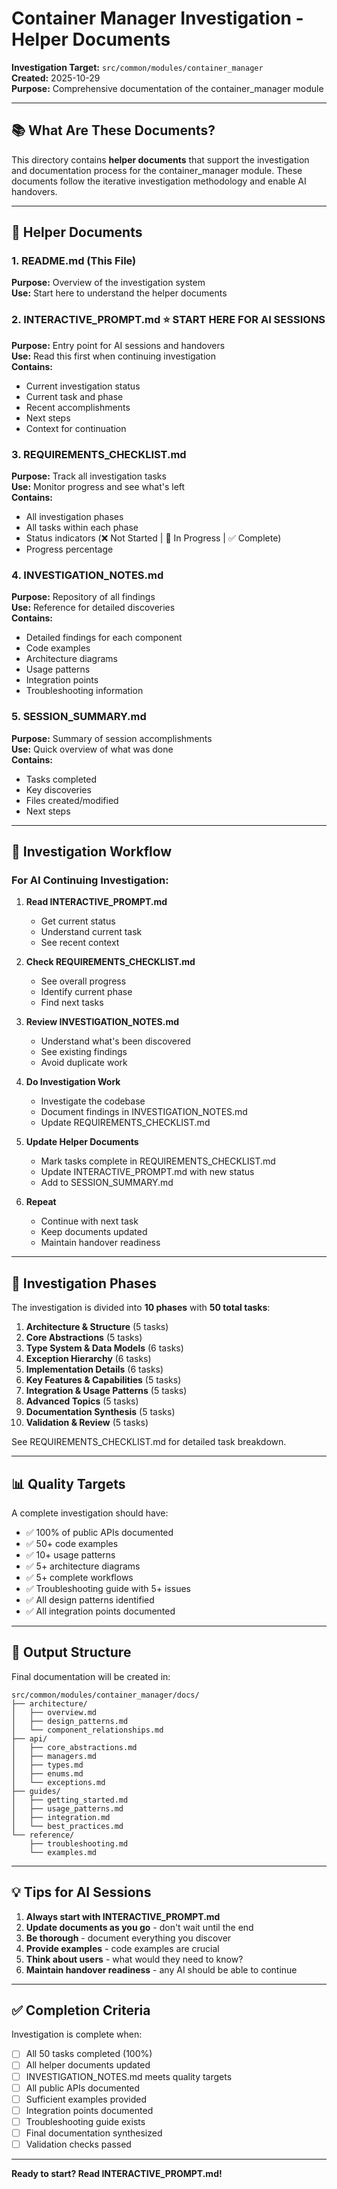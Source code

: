 # Container Manager Investigation - Helper Documents

**Investigation Target:** `src/common/modules/container_manager`  
**Created:** 2025-10-29  
**Purpose:** Comprehensive documentation of the container_manager module

---

## 📚 What Are These Documents?

This directory contains **helper documents** that support the investigation and documentation process for the container_manager module. These documents follow the iterative investigation methodology and enable AI handovers.

---

## 📖 Helper Documents

### 1. **README.md** (This File)
**Purpose:** Overview of the investigation system  
**Use:** Start here to understand the helper documents

### 2. **INTERACTIVE_PROMPT.md** ⭐ START HERE FOR AI SESSIONS
**Purpose:** Entry point for AI sessions and handovers  
**Use:** Read this first when continuing investigation  
**Contains:**
- Current investigation status
- Current task and phase
- Recent accomplishments
- Next steps
- Context for continuation

### 3. **REQUIREMENTS_CHECKLIST.md**
**Purpose:** Track all investigation tasks  
**Use:** Monitor progress and see what's left  
**Contains:**
- All investigation phases
- All tasks within each phase
- Status indicators (❌ Not Started | 🔄 In Progress | ✅ Complete)
- Progress percentage

### 4. **INVESTIGATION_NOTES.md**
**Purpose:** Repository of all findings  
**Use:** Reference for detailed discoveries  
**Contains:**
- Detailed findings for each component
- Code examples
- Architecture diagrams
- Usage patterns
- Integration points
- Troubleshooting information

### 5. **SESSION_SUMMARY.md**
**Purpose:** Summary of session accomplishments  
**Use:** Quick overview of what was done  
**Contains:**
- Tasks completed
- Key discoveries
- Files created/modified
- Next steps

---

## 🔄 Investigation Workflow

### For AI Continuing Investigation:

1. **Read INTERACTIVE_PROMPT.md**
   - Get current status
   - Understand current task
   - See recent context

2. **Check REQUIREMENTS_CHECKLIST.md**
   - See overall progress
   - Identify current phase
   - Find next tasks

3. **Review INVESTIGATION_NOTES.md**
   - Understand what's been discovered
   - See existing findings
   - Avoid duplicate work

4. **Do Investigation Work**
   - Investigate the codebase
   - Document findings in INVESTIGATION_NOTES.md
   - Update REQUIREMENTS_CHECKLIST.md

5. **Update Helper Documents**
   - Mark tasks complete in REQUIREMENTS_CHECKLIST.md
   - Update INTERACTIVE_PROMPT.md with new status
   - Add to SESSION_SUMMARY.md

6. **Repeat**
   - Continue with next task
   - Keep documents updated
   - Maintain handover readiness

---

## 🎯 Investigation Phases

The investigation is divided into **10 phases** with **50 total tasks**:

1. **Architecture & Structure** (5 tasks)
2. **Core Abstractions** (5 tasks)
3. **Type System & Data Models** (6 tasks)
4. **Exception Hierarchy** (6 tasks)
5. **Implementation Details** (6 tasks)
6. **Key Features & Capabilities** (5 tasks)
7. **Integration & Usage Patterns** (5 tasks)
8. **Advanced Topics** (5 tasks)
9. **Documentation Synthesis** (5 tasks)
10. **Validation & Review** (5 tasks)

See REQUIREMENTS_CHECKLIST.md for detailed task breakdown.

---

## 📊 Quality Targets

A complete investigation should have:
- ✅ 100% of public APIs documented
- ✅ 50+ code examples
- ✅ 10+ usage patterns
- ✅ 5+ architecture diagrams
- ✅ 5+ complete workflows
- ✅ Troubleshooting guide with 5+ issues
- ✅ All design patterns identified
- ✅ All integration points documented

---

## 📁 Output Structure

Final documentation will be created in:
```
src/common/modules/container_manager/docs/
├── architecture/
│   ├── overview.md
│   ├── design_patterns.md
│   └── component_relationships.md
├── api/
│   ├── core_abstractions.md
│   ├── managers.md
│   ├── types.md
│   ├── enums.md
│   └── exceptions.md
├── guides/
│   ├── getting_started.md
│   ├── usage_patterns.md
│   ├── integration.md
│   └── best_practices.md
└── reference/
    ├── troubleshooting.md
    └── examples.md
```

---

## 💡 Tips for AI Sessions

1. **Always start with INTERACTIVE_PROMPT.md**
2. **Update documents as you go** - don't wait until the end
3. **Be thorough** - document everything you discover
4. **Provide examples** - code examples are crucial
5. **Think about users** - what would they need to know?
6. **Maintain handover readiness** - any AI should be able to continue

---

## ✅ Completion Criteria

Investigation is complete when:
- [ ] All 50 tasks completed (100%)
- [ ] All helper documents updated
- [ ] INVESTIGATION_NOTES.md meets quality targets
- [ ] All public APIs documented
- [ ] Sufficient examples provided
- [ ] Integration points documented
- [ ] Troubleshooting guide exists
- [ ] Final documentation synthesized
- [ ] Validation checks passed

---

**Ready to start? Read INTERACTIVE_PROMPT.md!**

